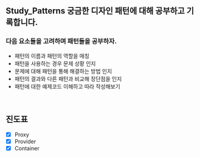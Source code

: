 ## Study_Patterns 궁금한 디자인 패턴에 대해 공부하고 기록합니다.

### 다음 요소들을 고려하며 패턴들을 공부하자.

- 패턴의 이름과 패턴의 역할을 매칭
- 패턴을 사용하는 경우 문제 상황 인지
- 문제에 대해 패턴을 통해 해결하는 방법 인지
- 패턴의 결과와 다른 패턴과 비교해 장단점을 인지
- 패턴에 대한 예제코드 이해하고 따라 작성해보기

<br>

## 진도표
- [x] Proxy
- [x] Provider
- [x] Container
